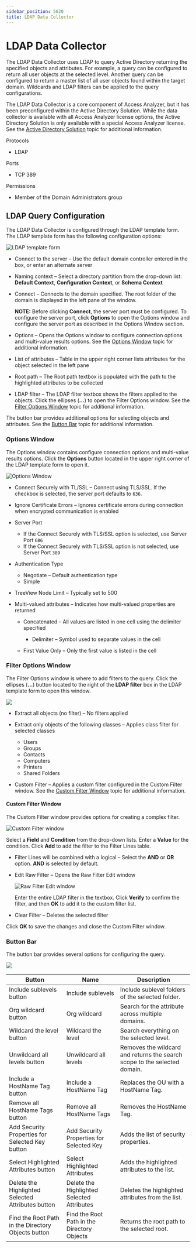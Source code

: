 ```yaml
---
sidebar_position: 5620
title: LDAP Data Collector
---
```


# LDAP Data Collector

The LDAP Data Collector uses LDAP to query Active Directory returning the specified objects and attributes. For example, a query can be configured to return all user objects at the selected level. Another query can be configured to return a master list of all user objects found within the target domain. Wildcards and LDAP filters can be applied to the query configurations.

The LDAP Data Collector is a core component of Access Analyzer, but it has been preconfigured within the Active Directory Solution. While the data collector is available with all Access Analyzer license options, the Active Directory Solution is only available with a special Access Analyzer license. See the [Active Directory Solution](../../Solutions/ActiveDirectory/Overview "Active Directory Solution") topic for additional information.

Protocols

* LDAP

Ports

* TCP 389

Permissions

* Member of the Domain Administrators group

## LDAP Query Configuration

The LDAP Data Collector is configured through the LDAP template form. The LDAP template form has the following configuration options:

![LDAP template form](../../../../../../static/images/AccessAnalyzer_12.0/Content/Resources/Images/EnterpriseAuditor/Admin/DataCollector/LDAP/TemplateForm.png "LDAP template form")

* Connect to the server – Use the default domain controller entered in the box, or enter an alternate server
* Naming context – Select a directory partition from the drop-down list: **Default Context**, **Configuration Context**, or **Schema Context**
* Connect – Connects to the domain specified. The root folder of the domain is displayed in the left pane of the window.

  **NOTE:** Before clicking **Connect**, the server port must be configured. To configure the server port, click **Options** to open the Options window and configure the server port as described in the Options Window section.
* Options – Opens the Options window to configure connection options and multi-value results options. See the [Options Window](#Options "Options Window") topic for additional information.
* List of attributes – Table in the upper right corner lists attributes for the object selected in the left pane
* Root path – The Root path textbox is populated with the path to the highlighted attributes to be collected
* LDAP filter – The LDAP filter textbox shows the filters applied to the objects. Click the ellipses (**…**) to open the Filter Options window. See the [Filter Options Window](#Filter "Filter Options Window") topic for additional information.

The button bar provides additional options for selecting objects and attributes. See the [Button Bar](#Button "Button Bar") topic for additional information.

### Options Window

The Options window contains configure connection options and multi-value results options. Click the **Options** button located in the upper right corner of the LDAP template form to open it.

![Options Window](../../../../../../static/images/AccessAnalyzer_12.0/Content/Resources/Images/EnterpriseAuditor/Admin/DataCollector/LDAP/Options.png "Options Window")

* Connect Securely with TL/SSL – Connect using TLS/SSL. If the checkbox is selected, the server port defaults to `636`.
* Ignore Certificate Errors – Ignores certificate errors during connection when encrypted communication is enabled
* Server Port

  * If the Connect Securely with TLS/SSL option is selected, use Server Port `686`
  * If the Connect Securely with TLS/SSL option is not selected, use Server Port `389`
* Authentication Type

  * Negotiate – Default authentication type
  * Simple
* TreeView Node Limit – Typically set to 500
* Multi-valued attributes – Indicates how multi-valued properties are returned

  * Concatenated – All values are listed in one cell using the delimiter specified

    * Delimiter – Symbol used to separate values in the cell
  * First Value Only – Only the first value is listed in the cell

### Filter Options Window

The Filter Options window is where to add filters to the query. Click the ellipses (**…**) button located to the right of the **LDAP filter** box in the LDAP template form to open this window.

![](../../../../../../static/images/AccessAnalyzer_12.0/Content/Resources/Images/EnterpriseAuditor/Admin/DataCollector/LDAP/FilterOptions.png)

* Extract all objects (no filter) – No filters applied
* Extract only objects of the following classes – Applies class filter for selected classes

  * Users
  * Groups
  * Contacts
  * Computers
  * Printers
  * Shared Folders
* Custom Filter – Applies a custom filter configured in the Custom Filter window. See the [Custom Filter Window](#Custom "Custom Filter Window") topic for additional information.

#### Custom Filter Window

The Custom Filter window provides options for creating a complex filter.

![Custom Filter window](../../../../../../static/images/AccessAnalyzer_12.0/Content/Resources/Images/EnterpriseAuditor/Admin/DataCollector/LDAP/CustomFilter.png "Custom Filter window")

Select a **Field** and **Condition** from the drop-down lists. Enter a **Value** for the condition. Click **Add** to add the filter to the Filter Lines table.

* Filter Lines will be combined with a logical – Select the **AND** or **OR** option. **AND** is selected by default.
* Edit Raw Filter – Opens the Raw Filter Edit window

  ![Raw Filter Edit window](../../../../../../static/images/AccessAnalyzer_12.0/Content/Resources/Images/EnterpriseAuditor/Admin/DataCollector/LDAP/RawFilterEdit.png "Raw Filter Edit window")

  Enter the entire LDAP filter in the textbox. Click **Verify** to confirm the filter, and then **OK** to add it to the custom filter list.
* Clear Filter – Deletes the selected filter

Click **OK** to save the changes and close the Custom Filter window.

### Button Bar

The button bar provides several options for configuring the query.

![](../../../../../../static/images/AccessAnalyzer_12.0/Content/Resources/Images/EnterpriseAuditor/Admin/DataCollector/LDAP/ButtonBar.png)

| Button | Name | Description |
| --- | --- | --- |
| Include sublevels button | Include sublevels | Include sublevel folders of the selected folder. |
| Org wildcard button | Org wildcard | Search for the attribute across multiple domains. |
| Wildcard the level button | Wildcard the level | Search everything on the selected level. |
| Unwildcard all levels button | Unwildcard all levels | Removes the wildcard and returns the search scope to the selected domain. |
| Include a HostName Tag button | Include a HostName Tag | Replaces the OU with a HostName Tag. |
| Remove all HostName Tags button | Remove all HostName Tags | Removes the HostName Tag. |
| Add Security Properties for Selected Key button | Add Security Properties for Selected Key | Adds the list of security properties. |
| Select Highlighted Attributes button | Select Highlighted Attributes | Adds the highlighted attributes to the list. |
| Delete the Highlighted Selected Attributes button | Delete the Highlighted Selected Attributes | Deletes the highlighted attributes from the list. |
| Find the Root Path in the Directory Objects button | Find the Root Path in the Directory Objects | Returns the root path to the selected root. |